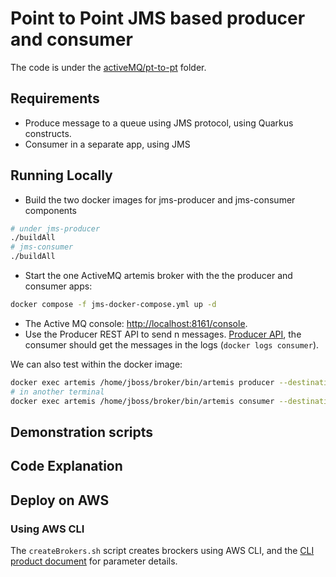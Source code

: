 # Point to Point JMS based producer and consumer

The code is under the [activeMQ/pt-to-pt]() folder.

## Requirements

* Produce message to a queue using JMS protocol, using Quarkus constructs.
* Consumer in a separate app, using JMS

## Running Locally

* Build the two docker images for jms-producer and jms-consumer components

```sh
# under jms-producer
./buildAll
# jms-consumer
./buildAll 
```

* Start the one ActiveMQ artemis broker with the the producer and consumer apps:

```sh
docker compose -f jms-docker-compose.yml up -d
```

* The Active MQ console: [http://localhost:8161/console](http://localhost:8161/).
* Use the Producer REST API to send n messages. [Producer API](http://localhost:8081/q/swagger-ui), the consumer should get the messages in the logs (`docker logs consumer`).

We can also test within the docker image:

```sh
docker exec artemis /home/jboss/broker/bin/artemis producer --destination demoqueue   --message-size 1024 --message-count 10
# in another terminal
docker exec artemis /home/jboss/broker/bin/artemis consumer --destination demoqueue   --message-count 10 --verbose
```

## Demonstration scripts

## Code Explanation

## Deploy on AWS

### Using AWS CLI

The `createBrokers.sh` script creates brockers using AWS CLI, and the [CLI product document](https://awscli.amazonaws.com/v2/documentation/api/latest/reference/mq/index.html) for parameter details.